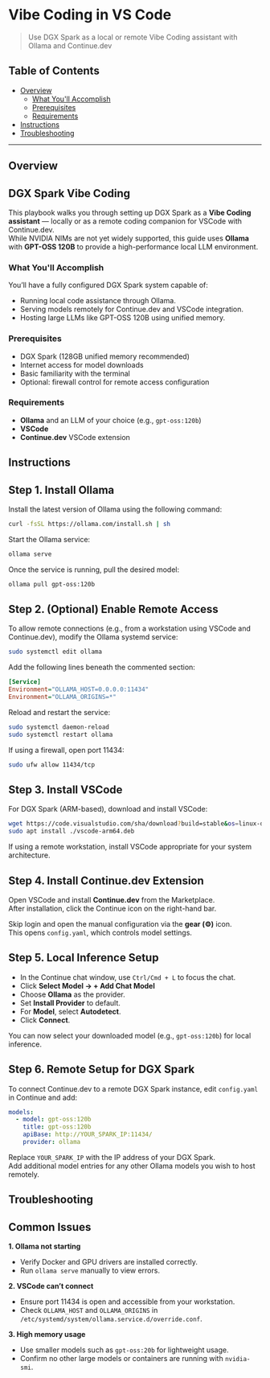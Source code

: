 # Vibe Coding in VS Code

> Use DGX Spark as a local or remote Vibe Coding assistant with Ollama and Continue.dev

## Table of Contents

- [Overview](#overview)
  - [What You'll Accomplish](#what-youll-accomplish)
  - [Prerequisites](#prerequisites)
  - [Requirements](#requirements)
- [Instructions](#instructions)
- [Troubleshooting](#troubleshooting)

---

## Overview

## DGX Spark Vibe Coding

This playbook walks you through setting up DGX Spark as a **Vibe Coding assistant** — locally or as a remote coding companion for VSCode with Continue.dev.  
While NVIDIA NIMs are not yet widely supported, this guide uses **Ollama** with **GPT-OSS 120B** to provide a high-performance local LLM environment.

### What You'll Accomplish

You’ll have a fully configured DGX Spark system capable of:
- Running local code assistance through Ollama.
- Serving models remotely for Continue.dev and VSCode integration.
- Hosting large LLMs like GPT-OSS 120B using unified memory.

### Prerequisites

- DGX Spark (128GB unified memory recommended)
- Internet access for model downloads
- Basic familiarity with the terminal
- Optional: firewall control for remote access configuration

### Requirements

- **Ollama** and an LLM of your choice (e.g., `gpt-oss:120b`)
- **VSCode**
- **Continue.dev** VSCode extension

## Instructions

## Step 1. Install Ollama

Install the latest version of Ollama using the following command:

```bash
curl -fsSL https://ollama.com/install.sh | sh
```

Start the Ollama service:

```bash
ollama serve
```

Once the service is running, pull the desired model:

```bash
ollama pull gpt-oss:120b
```

## Step 2. (Optional) Enable Remote Access

To allow remote connections (e.g., from a workstation using VSCode and Continue.dev), modify the Ollama systemd service:

```bash
sudo systemctl edit ollama
```

Add the following lines beneath the commented section:

```ini
[Service]
Environment="OLLAMA_HOST=0.0.0.0:11434"
Environment="OLLAMA_ORIGINS=*"
```

Reload and restart the service:

```bash
sudo systemctl daemon-reload
sudo systemctl restart ollama
```

If using a firewall, open port 11434:

```bash
sudo ufw allow 11434/tcp
```

## Step 3. Install VSCode

For DGX Spark (ARM-based), download and install VSCode:

```bash
wget https://code.visualstudio.com/sha/download?build=stable&os=linux-deb-arm64 -O vscode-arm64.deb
sudo apt install ./vscode-arm64.deb
```

If using a remote workstation, install VSCode appropriate for your system architecture.

## Step 4. Install Continue.dev Extension

Open VSCode and install **Continue.dev** from the Marketplace.  
After installation, click the Continue icon on the right-hand bar.

Skip login and open the manual configuration via the **gear (⚙️)** icon.  
This opens `config.yaml`, which controls model settings.

## Step 5. Local Inference Setup

- In the Continue chat window, use `Ctrl/Cmd + L` to focus the chat.
- Click **Select Model → + Add Chat Model**
- Choose **Ollama** as the provider.
- Set **Install Provider** to default.
- For **Model**, select **Autodetect**.
- Click **Connect**.

You can now select your downloaded model (e.g., `gpt-oss:120b`) for local inference.

## Step 6. Remote Setup for DGX Spark

To connect Continue.dev to a remote DGX Spark instance, edit `config.yaml` in Continue and add:

```yaml
models:
  - model: gpt-oss:120b
    title: gpt-oss:120b
    apiBase: http://YOUR_SPARK_IP:11434/
    provider: ollama
```

Replace `YOUR_SPARK_IP` with the IP address of your DGX Spark.  
Add additional model entries for any other Ollama models you wish to host remotely.

## Troubleshooting

## Common Issues

**1. Ollama not starting**
- Verify Docker and GPU drivers are installed correctly.
- Run `ollama serve` manually to view errors.

**2. VSCode can’t connect**
- Ensure port 11434 is open and accessible from your workstation.
- Check `OLLAMA_HOST` and `OLLAMA_ORIGINS` in `/etc/systemd/system/ollama.service.d/override.conf`.

**3. High memory usage**
- Use smaller models such as `gpt-oss:20b` for lightweight usage.
- Confirm no other large models or containers are running with `nvidia-smi`.
